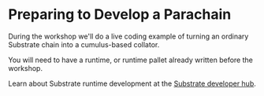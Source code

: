 # Preparing to Develop a Parachain
During the workshop we'll do a live coding example of turning an ordinary Substrate chain into a cumulus-based collator.

You will need to have a runtime, or runtime pallet already written before the workshop.

Learn about Substrate runtime development at the [Substrate developer hub](https://substrate.dev).
